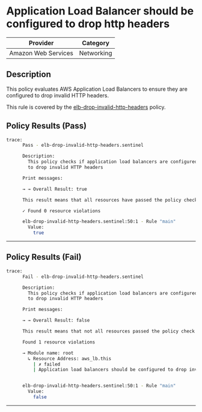 # Application Load Balancer should be configured to drop http headers

| Provider            | Category     |
|---------------------|--------------|
| Amazon Web Services | Networking   |

## Description

This policy evaluates AWS Application Load Balancers to ensure they are configured to drop invalid HTTP headers. 

This rule is covered by the [elb-drop-invalid-http-headers](https://github.com/hashicorp/policy-library-FSBP-Policy-Set-for-AWS-Terraform/blob/main/policies/elb/elb-drop-invalid-http-headers.sentinel) policy.

## Policy Results (Pass)
```bash
trace:
      Pass - elb-drop-invalid-http-headers.sentinel

      Description:
        This policy checks if application load balancers are configured
        to drop invalid HTTP headers

      Print messages:

      → → Overall Result: true

      This result means that all resources have passed the policy check for the policy elb-drop-invalid-http-headers.

      ✓ Found 0 resource violations

      elb-drop-invalid-http-headers.sentinel:50:1 - Rule "main"
        Value:
          true
```

---

## Policy Results (Fail)
```bash
trace:
      Fail - elb-drop-invalid-http-headers.sentinel

      Description:
        This policy checks if application load balancers are configured
        to drop invalid HTTP headers

      Print messages:

      → → Overall Result: false

      This result means that not all resources passed the policy check and the protected behavior is not allowed for the policy elb-drop-invalid-http-headers.

      Found 1 resource violations

      → Module name: root
        ↳ Resource Address: aws_lb.this
          | ✗ failed
          | Application load balancers should be configured to drop invalid HTTP headers. Refer to https://docs.aws.amazon.com/securityhub/latest/userguide/elb-controls.html#elb-4 for more details.


      elb-drop-invalid-http-headers.sentinel:50:1 - Rule "main"
        Value:
          false
```

---